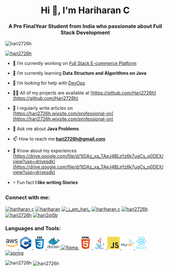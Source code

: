 <h1 align="center">Hi 👋, I'm Hariharan C</h1>
<h3 align="center">A Pre FinalYear Student from India who passionate about Full Stack Development</h3>

<p align="left"> <img src="https://komarev.com/ghpvc/?username=hari2726h&label=Profile%20views&color=0e75b6&style=flat" alt="hari2726h" /> </p>

<p align="left"> <a href="https://github.com/ryo-ma/github-profile-trophy"><img src="https://github-profile-trophy.vercel.app/?username=hari2726h" alt="hari2726h" /></a> </p>

- 🔭 I’m currently working on [Full Stack E-commerce Platform](https://github.com/Hari2726h/E-commerce-Platform.git)

- 🌱 I’m currently learning **Data Structure and Algorithms on Java**

- 🤝 I’m looking for help with [DevOps](https://github.com/Hari2726h/E-commerce-Platform.git)

- 👨‍💻 All of my projects are available at [https://github.com/Hari2726h](https://github.com/Hari2726h)

- 📝 I regularly write articles on [https://hari2726h.wixsite.com/professional-on](https://hari2726h.wixsite.com/professional-on)

- 💬 Ask me about **Java Problems**

- 📫 How to reach me **hari2726h@gmail.com**

- 📄 Know about my experiences [https://drive.google.com/file/d/1tDAz_xa_TAeJ4BLirfz6k7ugCs_p0DEX/view?usp=drivesdk](https://drive.google.com/file/d/1tDAz_xa_TAeJ4BLirfz6k7ugCs_p0DEX/view?usp=drivesdk)

- ⚡ Fun fact **I like writing Stories**

<h3 align="left">Connect with me:</h3>
<p align="left">
<a href="https://linkedin.com/in/hariharan c" target="blank"><img align="center" src="https://raw.githubusercontent.com/rahuldkjain/github-profile-readme-generator/master/src/images/icons/Social/linked-in-alt.svg" alt="hariharan c" height="30" width="40" /></a>
<a href="https://fb.com/hariharan" target="blank"><img align="center" src="https://raw.githubusercontent.com/rahuldkjain/github-profile-readme-generator/master/src/images/icons/Social/facebook.svg" alt="hariharan" height="30" width="40" /></a>
<a href="https://instagram.com/_i_am_hari_" target="blank"><img align="center" src="https://raw.githubusercontent.com/rahuldkjain/github-profile-readme-generator/master/src/images/icons/Social/instagram.svg" alt="_i_am_hari_" height="30" width="40" /></a>
<a href="https://www.youtube.com/c/hariharan c" target="blank"><img align="center" src="https://raw.githubusercontent.com/rahuldkjain/github-profile-readme-generator/master/src/images/icons/Social/youtube.svg" alt="hariharan c" height="30" width="40" /></a>
<a href="https://www.hackerrank.com/hari2726h" target="blank"><img align="center" src="https://raw.githubusercontent.com/rahuldkjain/github-profile-readme-generator/master/src/images/icons/Social/hackerrank.svg" alt="hari2726h" height="30" width="40" /></a>
<a href="https://www.leetcode.com/hari2726h" target="blank"><img align="center" src="https://raw.githubusercontent.com/rahuldkjain/github-profile-readme-generator/master/src/images/icons/Social/leet-code.svg" alt="hari2726h" height="30" width="40" /></a>
<a href="https://auth.geeksforgeeks.org/user/hari2qi5b" target="blank"><img align="center" src="https://raw.githubusercontent.com/rahuldkjain/github-profile-readme-generator/master/src/images/icons/Social/geeks-for-geeks.svg" alt="hari2qi5b" height="30" width="40" /></a>
</p>

<h3 align="left">Languages and Tools:</h3>
<p align="left"> <a href="https://aws.amazon.com" target="_blank" rel="noreferrer"> <img src="https://raw.githubusercontent.com/devicons/devicon/master/icons/amazonwebservices/amazonwebservices-original-wordmark.svg" alt="aws" width="40" height="40"/> </a> <a href="https://www.w3schools.com/cpp/" target="_blank" rel="noreferrer"> <img src="https://raw.githubusercontent.com/devicons/devicon/master/icons/cplusplus/cplusplus-original.svg" alt="cplusplus" width="40" height="40"/> </a> <a href="https://www.w3schools.com/css/" target="_blank" rel="noreferrer"> <img src="https://raw.githubusercontent.com/devicons/devicon/master/icons/css3/css3-original-wordmark.svg" alt="css3" width="40" height="40"/> </a> <a href="https://www.docker.com/" target="_blank" rel="noreferrer"> <img src="https://raw.githubusercontent.com/devicons/devicon/master/icons/docker/docker-original-wordmark.svg" alt="docker" width="40" height="40"/> </a> <a href="https://www.figma.com/" target="_blank" rel="noreferrer"> <img src="https://www.vectorlogo.zone/logos/figma/figma-icon.svg" alt="figma" width="40" height="40"/> </a> <a href="https://www.w3.org/html/" target="_blank" rel="noreferrer"> <img src="https://raw.githubusercontent.com/devicons/devicon/master/icons/html5/html5-original-wordmark.svg" alt="html5" width="40" height="40"/> </a> <a href="https://www.java.com" target="_blank" rel="noreferrer"> <img src="https://raw.githubusercontent.com/devicons/devicon/master/icons/java/java-original.svg" alt="java" width="40" height="40"/> </a> <a href="https://developer.mozilla.org/en-US/docs/Web/JavaScript" target="_blank" rel="noreferrer"> <img src="https://raw.githubusercontent.com/devicons/devicon/master/icons/javascript/javascript-original.svg" alt="javascript" width="40" height="40"/> </a> <a href="https://www.mysql.com/" target="_blank" rel="noreferrer"> <img src="https://raw.githubusercontent.com/devicons/devicon/master/icons/mysql/mysql-original-wordmark.svg" alt="mysql" width="40" height="40"/> </a> <a href="https://reactjs.org/" target="_blank" rel="noreferrer"> <img src="https://raw.githubusercontent.com/devicons/devicon/master/icons/react/react-original-wordmark.svg" alt="react" width="40" height="40"/> </a> <a href="https://spring.io/" target="_blank" rel="noreferrer"> <img src="https://www.vectorlogo.zone/logos/springio/springio-icon.svg" alt="spring" width="40" height="40"/> </a> </p>

<p><img align="left" src="https://github-readme-stats.vercel.app/api/top-langs?username=hari2726h&show_icons=true&locale=en&layout=compact" alt="hari2726h" /></p>

<p>&nbsp;<img align="center" src="https://github-readme-stats.vercel.app/api?username=hari2726h&show_icons=true&locale=en" alt="hari2726h" /></p>
